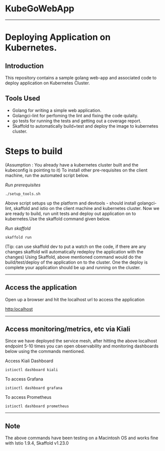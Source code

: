 # KubeGoWebApp
---
# Deploying Application on Kubernetes.

## Introduction 
This repository contains a sample golang web-app and associated code to deploy application on Kubernetes Cluster. 

## Tools Used
* Golang for writing a simple web application. 
* Golangci-lint for perfoming the lint and fixing the code qulaity.
* go tests for running the tests and getting out a coverage report.
* Skaffold to automatically build+test and deploy the image to kubernetes cluster.

# Steps to build
(Assumption : You already have a kubernetes cluster built and the kubeconfig is pointing to it)
To install other pre-requisites on the client machine, run the automated script below.

*Run prerequisites* 

 ` ./setup_tools.sh `

Above script setups up the platform and devtools - should install golangci-lint, skaffold and istio on the client machine and kubernetes cluster. 
Now we are ready to build, run unit tests and deploy out application on to kubernetes.Use the skaffold command given below. 

*Run skaffold* 

 ` skaffold run `

(Tip: can use skaffold dev to put a watch on the code, if there are any changes skaffold will automatically redeploy the application with the changes)
Using Skaffold, above mentioned command would do the build/test/deploy of the application on to the cluster. One the deploy is complete your application should be up and running on the cluster. 

---

## Access the application
Open up a browser and hit the localhost url to access the application

[http:localhost](http://localhost/goapp)

---

## Access monitoring/metrics, etc via Kiali
Since we have deployed the service mesh, after hitting the above localhost endpoint 5-10 times you can open observability and monitoring dashboards below using the commands mentioned.

Access Kiali Dashboard 

 ` istioctl dashboard kiali `

To access Grafana

` istioctl dashboard grafana `

To access Prometheus

` istioctl dashboard prometheus `

---

## Note
The above commands have been testing on a Macintosh OS and works fine with Istio 1.9.4, Skaffold v1.23.0